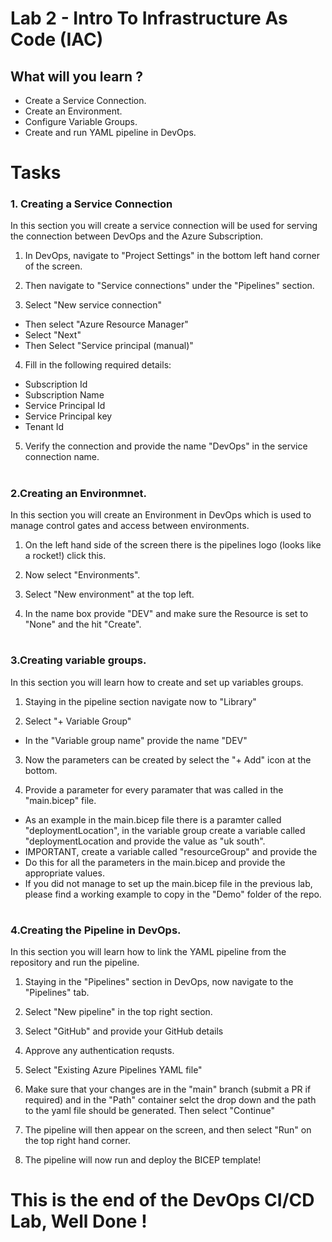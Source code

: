 # Lab 2 - Intro To Infrastructure As Code (IAC)

## What will you learn ?

- Create a Service Connection.
- Create an Environment.
- Configure Variable Groups.
- Create and run YAML pipeline in DevOps.


# Tasks

### 1. Creating a Service Connection 

In this section you will create a service connection will be used for serving the connection between DevOps and the Azure Subscription.

1. In DevOps, navigate to "Project Settings" in the bottom left hand corner of the screen.

2. Then navigate to "Service connections" under the "Pipelines" section.

3. Select "New service connection" 
- Then select "Azure Resource Manager"
- Select "Next"
- Then Select "Service principal (manual)"


4. Fill in the following required details:
- Subscription Id
- Subscription Name
- Service Principal Id
- Service Principal key
- Tenant Id

5. Verify the connection and provide the name "DevOps" in the service connection name.

#

### 2.Creating an Environmnet.

In this section you will create an Environment in DevOps which is used to manage control gates and access between environments.

1. On the left hand side of the screen there is the pipelines logo (looks like a rocket!) click this.

2. Now select "Environments". 

3. Select "New environment" at the top left.

4. In the name box provide "DEV" and make sure the Resource is set to "None" and the hit "Create".

# 

### 3.Creating variable groups.

In this section you will learn how to create and set up variables groups.

1. Staying in the pipeline section navigate now to "Library"

2. Select "+ Variable Group"
- In the "Variable group name" provide the name "DEV"

3. Now the parameters can be created by select the "+ Add" icon at the bottom.

4. Provide a parameter for every paramater that was called in the "main.bicep" file.
- As an example in the main.bicep file there is a paramter called "deploymentLocation", in the variable group create a variable called "deploymentLocation and provide the value as "uk south".
- IMPORTANT, create a variable called "resourceGroup" and provide the 
- Do this for all the parameters in the main.bicep and provide the appropriate values.
- If you did not manage to set up the main.bicep file in the previous lab, please find a working example to copy in the "Demo" folder of the repo.


#


### 4.Creating the Pipeline in DevOps.

In this section you will learn how to link the YAML pipeline from the repository and run the pipeline.

1. Staying in the "Pipelines" section in DevOps, now navigate to the "Pipelines" tab.

2. Select "New pipeline" in the top right section.

3. Select "GitHub" and provide your GitHub details

4. Approve any authentication requsts.

5. Select "Existing Azure Pipelines YAML file"

6. Make sure that your changes are in the "main" branch (submit a PR if required) and in the "Path" container selct the drop down and the path to the yaml file should be generated. Then select "Continue"

7. The pipeline will then appear on the screen, and then select "Run" on the top right hand corner.

8. The pipeline will now run and deploy the BICEP template!

# This is the end of the DevOps CI/CD Lab, Well Done !